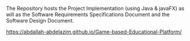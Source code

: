 The Repository hosts the Project Implementation (using Java & javaFX) as will as the Software Requirements Specifications Document and the Software Design Document.

https://abdallah-abdelazim.github.io/Game-based-Educational-Platform/
